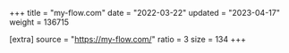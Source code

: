 +++
title = "my-flow.com"
date = "2022-03-22"
updated = "2023-04-17"
weight = 136715

[extra]
source = "https://my-flow.com/"
ratio = 3
size = 134
+++
